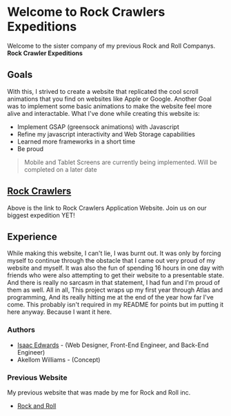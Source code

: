 # Welcome to Rock Crawlers Expeditions

Welcome to the sister company of my previous Rock and Roll Companys. **Rock Crawler Expeditions**

## Goals

With this, I strived to create a website that replicated the cool scroll animations that you find on websites like Apple or Google. Another Goal was to implement some basic animations to make the website
feel more alive and interactable. What I've done while creating this website is:

- Implement GSAP (greensock animations) with Javascript
- Refine my javascript interactivity and Web Storage capabilities
- Learned more frameworks in a short time
- Be proud

> Mobile and Tablet Screens are currently being implemented. Will be completed on a later date

## [Rock Crawlers](https://dtbissy.github.io/atlas-T3-final/landing.html)

Above is the link to Rock Crawlers Application Website. Join us on our biggest expedition YET!

## Experience

While making this website, I can't lie, I was burnt out. It was only by forcing myself to continue through the obstacle that I came out very proud of my website and myself. It was also the fun of spending 16 hours in one day with friends who were also attempting to get their website to a presentable state. And there is really no sarcasm in that statement, I had fun and I'm proud of them as well. All in all, This project wraps up my first year through Atlas and programming, And its really hitting me at the end of the year how far I've come. This probably isn't required in my README for points but im putting it here anyway. Because I want it here.

### Authors

- [Isaac Edwards](https://github.com/DTBissy/) - (Web Designer, Front-End Engineer, and Back-End Engineer)
- Akellom Williams - (Concept)

### Previous Website

My previous website that was made by me for Rock and Roll inc.

- [Rock and Roll](https://dtbissy.github.io/atlas-bootstrap/)
